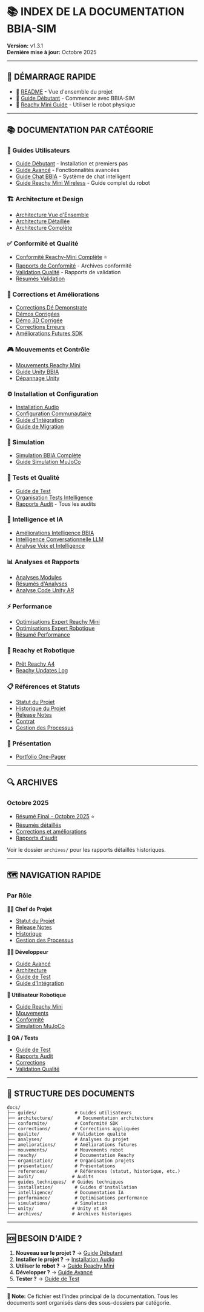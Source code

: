 # 📚 INDEX DE LA DOCUMENTATION BBIA-SIM

**Version:** v1.3.1  
**Dernière mise à jour:** Octobre 2025

---

## 🎯 DÉMARRAGE RAPIDE

- 📖 [README](../README.md) - Vue d'ensemble du projet
- 🚀 [Guide Débutant](guides/GUIDE_DEBUTANT.md) - Commencer avec BBIA-SIM
- 🤖 [Reachy Mini Guide](guides/REACHY_MINI_WIRELESS_COMPLETE_GUIDE.md) - Utiliser le robot physique

---

## 📚 DOCUMENTATION PAR CATÉGORIE

### 📖 Guides Utilisateurs
- [Guide Débutant](guides/GUIDE_DEBUTANT.md) - Installation et premiers pas
- [Guide Avancé](guides/GUIDE_AVANCE.md) - Fonctionnalités avancées
- [Guide Chat BBIA](guides/GUIDE_CHAT_BBIA.md) - Système de chat intelligent
- [Guide Reachy Mini Wireless](guides/REACHY_MINI_WIRELESS_COMPLETE_GUIDE.md) - Guide complet du robot

### 🏗️ Architecture et Design
- [Architecture Vue d'Ensemble](architecture/ARCHITECTURE_OVERVIEW.md)
- [Architecture Détaillée](architecture/ARCHITECTURE_DETAILED.md)
- [Architecture Complète](architecture/ARCHITECTURE.md)

### ✅ Conformité et Qualité
- [Conformité Reachy-Mini Complète](conformite/CONFORMITE_REACHY_MINI_COMPLETE.md) ⭐
- [Rapports de Conformité](archives/conformite/) - Archives conformité
- [Validation Qualité](qualite/) - Rapports de validation
- [Résumés Validation](qualite/RESUME_VALIDATION_QUALITE_2025.md)

### 🔧 Corrections et Améliorations
- [Corrections Dé Demonstrate](corrections/CORRECTIONS_DEMOS_REACHY.md)
- [Démos Corrigées](corrections/TOUTES_DEMOS_CORRIGEES.md)
- [Démo 3D Corrigée](corrections/DEMO_3D_CORRIGEE.md)
- [Corrections Erreurs](corrections/CORRECTIONS_ERREURS_COMPLETE_2025.md)
- [Améliorations Futures SDK](ameliorations/AMELIORATIONS_FUTURES_SDK.md)

### 🎮 Mouvements et Contrôle
- [Mouvements Reachy Mini](mouvements/MOUVEMENTS_REACHY_MINI.md)
- [Guide Unity BBIA](unity/UNITY_BBIA_GUIDE.md)
- [Dépannage Unity](unity/UNITY_TROUBLESHOOTING.md)

### ⚙️ Installation et Configuration
- [Installation Audio](installation/AUDIO_SETUP.md)
- [Configuration Communautaire](references/COMMUNITY_CONFIG.md)
- [Guide d'Intégration](guides_techniques/INTEGRATION_GUIDE.md)
- [Guide de Migration](guides_techniques/MIGRATION_GUIDE.md)

### 🎯 Simulation
- [Simulation BBIA Complète](simulations/SIMULATION_BBIA_COMPLETE.md)
- [Guide Simulation MuJoCo](simulations/MUJOCO_SIMULATION_GUIDE.md)

### 🧪 Tests et Qualité
- [Guide de Test](guides_techniques/TESTING_GUIDE.md)
- [Organisation Tests Intelligence](organisation/ORGANISATION_TESTS_INTELLIGENCE.md)
- [Rapports Audit](audit/) - Tous les audits

### 🤖 Intelligence et IA
- [Améliorations Intelligence BBIA](intelligence/AMELIORATIONS_INTELLIGENCE_BBIA_2025.md)
- [Intelligence Conversationnelle LLM](intelligence/INTELLIGENCE_CONVERSATIONNELLE_LLM.md)
- [Analyse Voix et Intelligence](intelligence/ANALYSE_VOIX_ET_INTELLIGENCE_BBIA.md)

### 📊 Analyses et Rapports
- [Analyses Modules](analyses/ANALYSE_MODULES_NON_PRIORITAIRES_2025.md)
- [Résumés d'Analyses](analyses/RESUME_ANALYSE_EXPER_FINALE_2025.md)
- [Analyse Code Unity AR](analyses/ANALYSE_CODE_UNITY_AR.md)

### ⚡ Performance
- [Optimisations Expert Reachy Mini](performance/OPTIMISATIONS_EXPERT_REACHY_MINI.md)
- [Optimisations Expert Robotique](performance/OPTIMISATIONS_EXPERT_ROBOTIQUE_2025.md)
- [Résumé Performance](performance/RESUME_PERFORMANCE_CORRECTIONS_2025.md)

### 🤖 Reachy et Robotique
- [Prêt Reachy A4](reachy/PRET_REACHY_A4.md)
- [Reachy Updates Log](reachy/REACHY_UPDATES_LOG.md)

### 📋 Références et Statuts
- [Statut du Projet](references/STATUT_PROJET.md)
- [Historique du Projet](references/PROJECT_HISTORY.md)
- [Release Notes](references/RELEASE_NOTES.md)
- [Contrat](references/CONTRACT.md)
- [Gestion des Processus](organisation/PROCESS_MANAGEMENT.md)

### 📱 Présentation
- [Portfolio One-Pager](presentation/PORTFOLIO_ONEPAGER.md)

---

## 🔍 ARCHIVES

### Octobre 2025
- [Résumé Final - Octobre 2025](archives/2025-10/resumes/RESUME_FINAL_OCTOBRE_2025_REFERENCE.md) ⭐
- [Résumés détaillés](archives/2025-10/resumes/)
- [Corrections et améliorations](archives/2025-10/)
- [Rapports d'audit](archives/audits/)

Voir le dossier `archives/` pour les rapports détaillés historiques.

---

## 🗺️ NAVIGATION RAPIDE

### Par Rôle

**👨‍💼 Chef de Projet**
- [Statut du Projet](references/STATUT_PROJET.md)
- [Release Notes](references/RELEASE_NOTES.md)
- [Historique](references/PROJECT_HISTORY.md)
- [Gestion des Processus](organisation/PROCESS_MANAGEMENT.md)

**👨‍💻 Développeur**
- [Guide Avancé](guides/GUIDE_AVANCE.md)
- [Architecture](architecture/ARCHITECTURE.md)
- [Guide de Test](guides_techniques/TESTING_GUIDE.md)
- [Guide d'Intégration](guides_techniques/INTEGRATION_GUIDE.md)

**🤖 Utilisateur Robotique**
- [Guide Reachy Mini](guides/REACHY_MINI_WIRELESS_COMPLETE_GUIDE.md)
- [Mouvements](mouvements/MOUVEMENTS_REACHY_MINI.md)
- [Conformité](conformite/CONFORMITE_REACHY_MINI_COMPLETE.md)
- [Simulation MuJoCo](simulations/MUJOCO_SIMULATION_GUIDE.md)

**🎯 QA / Tests**
- [Guide de Test](guides_techniques/TESTING_GUIDE.md)
- [Rapports Audit](audit/)
- [Corrections](corrections/)
- [Validation Qualité](qualite/)

---

## 📁 STRUCTURE DES DOCUMENTS

```
docs/
├── guides/              # Guides utilisateurs
├── architecture/         # Documentation architecture
├── conformite/          # Conformité SDK
├── corrections/         # Corrections appliquées
├── qualite/            # Validation qualité
├── analyses/            # Analyses du projet
├── ameliorations/       # Améliorations futures
├── mouvements/          # Mouvements robot
├── reachy/              # Documentation Reachy
├── organisation/        # Organisation projets
├── presentation/        # Présentations
├── references/          # Références (statut, historique, etc.)
├── audit/              # Audits
├── guides_techniques/  # Guides techniques
├── installation/        # Guides d'installation
├── intelligence/        # Documentation IA
├── performance/         # Optimisations performance
├── simulations/         # Simulation
├── unity/              # Unity et AR
└── archives/           # Archives historiques
```

---

## 🆘 BESOIN D'AIDE ?

1. **Nouveau sur le projet ?** → [Guide Débutant](guides/GUIDE_DEBUTANT.md)
2. **Installer le projet ?** → [Installation Audio](installation/AUDIO_SETUP.md)
3. **Utiliser le robot ?** → [Guide Reachy Mini](guides/REACHY_MINI_WIRELESS_COMPLETE_GUIDE.md)
4. **Développer ?** → [Guide Avancé](guides/GUIDE_AVANCE.md)
5. **Tester ?** → [Guide de Test](guides_techniques/TESTING_GUIDE.md)

---

**📝 Note:** Ce fichier est l'index principal de la documentation. Tous les documents sont organisés dans des sous-dossiers par catégorie.
